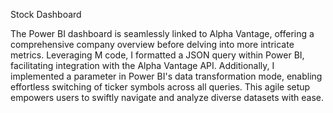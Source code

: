 Stock Dashboard


The Power BI dashboard is seamlessly linked to Alpha Vantage, 
offering a comprehensive company overview before delving into more intricate metrics. 
Leveraging M code, I formatted a JSON query within Power BI, facilitating integration with the Alpha Vantage API. 
Additionally, I implemented a parameter in Power BI's data transformation mode, enabling effortless switching of ticker symbols across all queries. 
This agile setup empowers users to swiftly navigate and analyze diverse datasets with ease.
